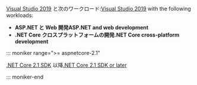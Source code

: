 <span data-ttu-id="4aa05-101">[Visual Studio 2019](https://visualstudio.microsoft.com/downloads/?utm_medium=microsoft&utm_source=docs.microsoft.com&utm_campaign=inline+link&utm_content=download+vs2019) と次のワークロード:</span><span class="sxs-lookup"><span data-stu-id="4aa05-101">[Visual Studio 2019](https://visualstudio.microsoft.com/downloads/?utm_medium=microsoft&utm_source=docs.microsoft.com&utm_campaign=inline+link&utm_content=download+vs2019) with the following workloads:</span></span>

* <span data-ttu-id="4aa05-102">**ASP.NET と Web 開発**</span><span class="sxs-lookup"><span data-stu-id="4aa05-102">**ASP.NET and web development**</span></span>
* <span data-ttu-id="4aa05-103">**.NET Core クロスプラットフォームの開発**</span><span class="sxs-lookup"><span data-stu-id="4aa05-103">**.NET Core cross-platform development**</span></span>

::: moniker range=">= aspnetcore-2.1"

<span data-ttu-id="4aa05-104">[.NET Core 2.1 SDK](https://dotnet.microsoft.com/download) 以降</span><span class="sxs-lookup"><span data-stu-id="4aa05-104">[.NET Core 2.1 SDK or later](https://dotnet.microsoft.com/download)</span></span>

::: moniker-end
